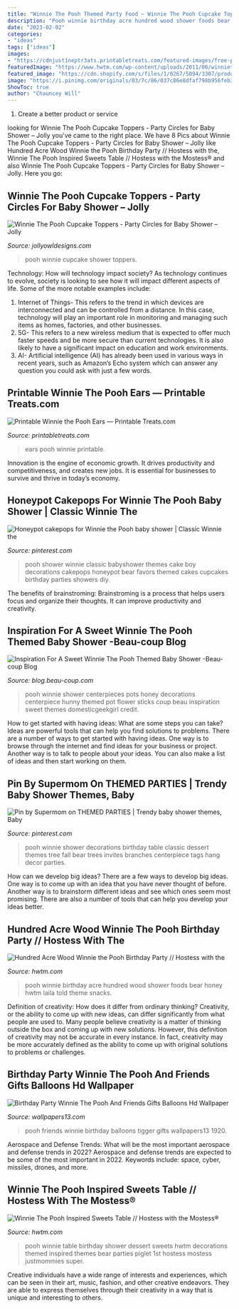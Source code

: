 ```yaml
---
title: "Winnie The Pooh Themed Party Food ~ Winnie The Pooh Cupcake Toppers"
description: "Pooh winnie birthday acre hundred wood shower foods bear honey hwtm laila told theme snacks"
date: "2023-02-02"
categories:
- "ideas"
tags: ["ideas"]
images:
- "https://cdnjust1neptr3ats.printabletreats.com/featured-images/free-printable-winnie-the-pooh-ears-610x229.jpg"
featuredImage: "https://www.hwtm.com/wp-content/uploads/2011/06/winniethepooh_birthdayparty_1b.jpg"
featured_image: "https://cdn.shopify.com/s/files/1/0267/5094/3307/products/MOCKUP_BABYSHOWERCIRCLES_2_1200x1200.jpg?v=1594464872"
image: "https://i.pinimg.com/originals/03/7c/86/037c86e8dfaf798b956feb32ca89ac94.jpg"
ShowToc: true
author: "Chauncey Will"
---
```



1. Create a better product or service 

	

		
looking for Winnie The Pooh Cupcake Toppers - Party Circles for Baby Shower – Jolly you've came to the right place. We have 8 Pics about Winnie The Pooh Cupcake Toppers - Party Circles for Baby Shower – Jolly like Hundred Acre Wood Winnie the Pooh Birthday Party // Hostess with the, Winnie The Pooh Inspired Sweets Table // Hostess with the Mostess® and also Winnie The Pooh Cupcake Toppers - Party Circles for Baby Shower – Jolly. Here you go:
		
    
## Winnie The Pooh Cupcake Toppers - Party Circles For Baby Shower – Jolly

<img loading=lazy src="https://cdn.shopify.com/s/files/1/0267/5094/3307/products/MOCKUP_BABYSHOWERCIRCLES_2_1200x1200.jpg?v=1594464872" onerror="this.onerror=null;this.src='https://tse2.mm.bing.net/th?id=OIP.eD_ZLy_iw1WkpJioSVkRZQHaGL&amp;pid=15.1';" alt="Winnie The Pooh Cupcake Toppers - Party Circles for Baby Shower – Jolly">

_Source: jollyowldesigns.com_

>pooh winnie cupcake shower toppers. 

	

Technology: How will technology impact society?
As technology continues to evolve, society is looking to see how it will impact different aspects of life. Some of the more notable examples include:
1. Internet of Things- This refers to the trend in which devices are interconnected and can be controlled from a distance. In this case, technology will play an important role in monitoring and managing such items as homes, factories, and other businesses. 
2. 5G- This refers to a new wireless medium that is expected to offer much faster speeds and be more secure than current technologies. It is also likely to have a significant impact on education and work environments. 
3. AI- Artificial intelligence (AI) has already been used in various ways in recent years, such as Amazon’s Echo system which can answer any question you could ask with just a few words.

    
## Printable Winnie The Pooh Ears — Printable Treats.com

<img loading=lazy src="https://cdnjust1neptr3ats.printabletreats.com/featured-images/free-printable-winnie-the-pooh-ears-610x229.jpg" onerror="this.onerror=null;this.src='https://tse3.mm.bing.net/th?id=OIP.KuLpRgTQvzxv-ElylbbgQAHaCx&amp;pid=15.1';" alt="Printable Winnie the Pooh Ears — Printable Treats.com">

_Source: printabletreats.com_

>ears pooh winnie printable. 

	

Innovation is the engine of economic growth. It drives productivity and competitiveness, and creates new jobs. It is essential for businesses to survive and thrive in today’s economy.

    
## Honeypot Cakepops For Winnie The Pooh Baby Shower | Classic Winnie The

<img loading=lazy src="https://s-media-cache-ak0.pinimg.com/736x/96/2c/7f/962c7fa9c74d1f4a1e0f50e298e92468.jpg" onerror="this.onerror=null;this.src='https://tse3.mm.bing.net/th?id=OIP.7wuHFAgP4Oz0C6-x_um2NQHaJ3&amp;pid=15.1';" alt="Honeypot cakepops for Winnie the Pooh baby shower | Classic Winnie the">

_Source: pinterest.com_

>pooh shower winnie classic babyshower themes cake boy decorations cakepops honeypot bear favors themed cakes cupcakes birthday parties showers diy. 

	

The benefits of brainstroming:
Brainstroming is a process that helps users focus and organize their thoughts. It can improve productivity and creativity.

    
## Inspiration For A Sweet Winnie The Pooh Themed Baby Shower -Beau-coup Blog

<img loading=lazy src="http://cdn.beau-coup.com/content-images/140724/140724-0.jpg" onerror="this.onerror=null;this.src='https://tse2.mm.bing.net/th?id=OIP.HymaYgGmx3N35RMbkzd5yAHaLK&amp;pid=15.1';" alt="Inspiration For A Sweet Winnie The Pooh Themed Baby Shower -Beau-coup Blog">

_Source: blog.beau-coup.com_

>pooh winnie shower centerpieces pots honey decorations centerpiece hunny themed pot flower sticks coup beau inspiration sweet themes domesticgeekgirl credit. 

	

How to get started with having ideas: What are some steps you can take?
Ideas are powerful tools that can help you find solutions to problems. There are a number of ways to get started with having ideas. One way is to browse through the internet and find ideas for your business or project. Another way is to talk to people about your ideas. You can also make a list of ideas and then start working on them.

    
## Pin By Supermom On THEMED PARTIES | Trendy Baby Shower Themes, Baby

<img loading=lazy src="https://i.pinimg.com/originals/03/7c/86/037c86e8dfaf798b956feb32ca89ac94.jpg" onerror="this.onerror=null;this.src='https://tse3.mm.bing.net/th?id=OIP.Yf79srhuHbxIuRXtjVTPTAHaJ4&amp;pid=15.1';" alt="Pin by Supermom on THEMED PARTIES | Trendy baby shower themes, Baby">

_Source: pinterest.com_

>pooh winnie shower decorations birthday table classic dessert themes tree fall bear trees invites branches centerpiece tags hang decor parties. 

	

How can we develop big ideas?
There are a few ways to develop big ideas. One way is to come up with an idea that you have never thought of before. Another way is to brainstorm different ideas and see which ones seem most promising. There are also a number of tools that can help you develop your ideas better.

    
## Hundred Acre Wood Winnie The Pooh Birthday Party // Hostess With The

<img loading=lazy src="http://www.hwtm.com/wp-content/uploads/2013/06/winnie-the-pooh-party1.jpg" onerror="this.onerror=null;this.src='https://tse4.mm.bing.net/th?id=OIP.EgoyZxMro_Dn7xBA1aovBgHaLH&amp;pid=15.1';" alt="Hundred Acre Wood Winnie the Pooh Birthday Party // Hostess with the">

_Source: hwtm.com_

>pooh winnie birthday acre hundred wood shower foods bear honey hwtm laila told theme snacks. 

	

Definition of creativity: How does it differ from ordinary thinking?
Creativity, or the ability to come up with new ideas, can differ significantly from what people are used to. Many people believe creativity is a matter of thinking outside the box and coming up with new solutions. However, this definition of creativity may not be accurate in every instance. In fact, creativity may be more accurately defined as the ability to come up with original solutions to problems or challenges.

    
## Birthday Party Winnie The Pooh And Friends Gifts Balloons Hd Wallpaper

<img loading=lazy src="https://www.wallpapers13.com/wp-content/uploads/2017/02/Birthday-Party-Winnie-The-Pooh-and-friends-Gifts-balloons-HD-Wallpaper-1920x1200-1920x1080.jpg" onerror="this.onerror=null;this.src='https://tse4.mm.bing.net/th?id=OIP.UyzM0WoJOPAxnJmLHl4mSgHaEK&amp;pid=15.1';" alt="Birthday Party Winnie The Pooh And Friends Gifts Balloons Hd Wallpaper">

_Source: wallpapers13.com_

>pooh friends winnie birthday balloons tigger gifts wallpapers13 1920. 

	

Aerospace and Defense Trends: What will be the most important aerospace and defense trends in 2022?
Aerospace and defense trends are expected to be some of the most important in 2022. Keywords include: space, cyber, missiles, drones, and more.

    
## Winnie The Pooh Inspired Sweets Table // Hostess With The Mostess®

<img loading=lazy src="https://www.hwtm.com/wp-content/uploads/2011/06/winniethepooh_birthdayparty_1b.jpg" onerror="this.onerror=null;this.src='https://tse2.mm.bing.net/th?id=OIP.zZqnmY5FbSs8-RNYcUltFQHaJc&amp;pid=15.1';" alt="Winnie The Pooh Inspired Sweets Table // Hostess with the Mostess®">

_Source: hwtm.com_

>pooh winnie table birthday shower dessert sweets hwtm decorations themed inspired themes bear parties piglet 1st hostess mostess justmommies super. 

	

Creative individuals have a wide range of interests and experiences, which can be seen in their art, music, fashion, and other creative endeavors. They are able to express themselves through their creativity in a way that is unique and interesting to others.

